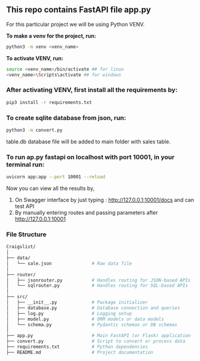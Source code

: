 ## This repo contains FastAPI file app.py

For this particular project we will be using Python VENV.

**To make a venv for the project, run:**

```bash
python3 -m venv <venv_name>
```

**To activate VENV, run:**

```bash
source <venv_name>/bin/activate ## for linux
<venv_name>\Scripts\activate ## for windows
```
### After activating VENV, first install all the requirements by:

```bash
pip3 install -r requirements.txt
```

### To create sqlite database from json, run:

```bash
python3 -m convert.py 
```
table.db database file will be added to main folder with sales table.

### To run ap.py fastapi on localhost with port 10001, in your terminal run:

```bash
uvicorn app:app --port 10001 --reload
```

Now you can view all the results by,
1. On Swagger interface by just typing : http://127.0.0.1:10001/docs and can test API
2. By manually entering routes and passing parameters after http://127.0.0.1:10001

### File Structure

```bash
Craigslist/
│
├── data/
│   └── sale.json               # Raw data file
│
├── router/
│   ├── jsonrouter.py           # Handles routing for JSON-based APIs
│   └── sqlrouter.py            # Handles routing for SQL-based APIs
│
├── src/
│   ├── __init__.py             # Package initializer
│   ├── database.py             # Database connection and queries
│   ├── log.py                  # Logging setup
│   ├── model.py                # ORM models or data models
│   └── schema.py               # Pydantic schemas or DB schemas
│
├── app.py                      # Main FastAPI (or Flask) application
├── convert.py                  # Script to convert or process data
├── requirements.txt            # Python dependencies
├── README.md                   # Project documentation

```